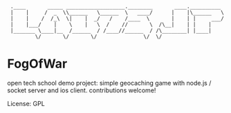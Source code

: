 ```//
 .____       _____ ___________________.________       ____.__________
 |    |     /  _  \\______   \______  \   ____/      |    |\______   \
 |    |    /  /_\  \|    |  _/   /    /____  \       |    | |     ___/
 |    |___/    |    \    |   \  /    //       \  /\__|    | |    |
 |_______ \____|__  /______  / /____//______  / /\________| |____|
         \/       \/       \/               \/  \/
```

FogOfWar
========

open tech school demo project: simple geocaching game with node.js / socket server and ios client. contributions welcome!

License: GPL
